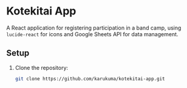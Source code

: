 # Kotekitai App

A React application for registering participation in a band camp, using `lucide-react` for icons and Google Sheets API for data management.

## Setup
1. Clone the repository:
   ```bash
   git clone https://github.com/karukuma/kotekitai-app.git